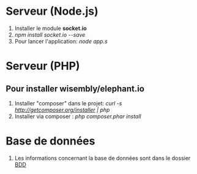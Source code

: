 Serveur (Node.js)
=================
1. Installer le module **socket.io**
2. *npm install socket.io --save* 
3. Pour lancer l'application: *node app.s*



Serveur (PHP)
=================
## Pour installer **wisembly/elephant.io**
1. Installer "composer" dans le projet: *curl -s http://getcomposer.org/installer | php*
2. Installer via composer : *php composer.phar install*



Base de données
=================
1. Les informations concernant la base de données sont dans le dossier [BDD](https://github.com/benjamin-BEFOLE/myMessenger/tree/master/BDD)

